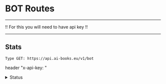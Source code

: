 # BOT Routes
***
!! For this you will need to have api key !!
***

## Stats
```
Type GET: https://api.ai-books.eu/v1/bot
```
header "x-api-key: <apikey>"

<details>
    <summary>Status</summary>

- 🟢 200 - api is working
- 🔴 401 - wrong api key
- 🔴 500 - server error

</details>

